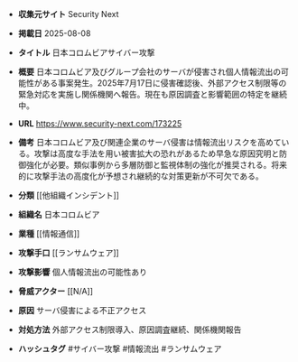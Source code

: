 - **収集元サイト**
Security Next

- **掲載日**
2025-08-08

- **タイトル**
日本コロムビアサイバー攻撃

- **概要**
日本コロムビア及びグループ会社のサーバが侵害され個人情報流出の可能性がある事案発生。2025年7月17日に侵害確認後、外部アクセス制限等の緊急対応を実施し関係機関へ報告。現在も原因調査と影響範囲の特定を継続中。

- **URL**
https://www.security-next.com/173225

- **備考**
日本コロムビア及び関連企業のサーバ侵害は情報流出リスクを高めている。攻撃は高度な手法を用い被害拡大の恐れがあるため早急な原因究明と防御強化が必要。類似事例から多層防御と監視体制の強化が推奨される。将来的に攻撃手法の高度化が予想され継続的な対策更新が不可欠である。

- **分類**
[[他組織インシデント]]

- **組織名**
日本コロムビア

- **業種**
[[情報通信]]

- **攻撃手口**
[[ランサムウェア]]

- **攻撃影響**
個人情報流出の可能性あり

- **脅威アクター**
[[N/A]]

- **原因**
サーバ侵害による不正アクセス

- **対処方法**
外部アクセス制限導入、原因調査継続、関係機関報告

- **ハッシュタグ**
#サイバー攻撃 #情報流出 #ランサムウェア

